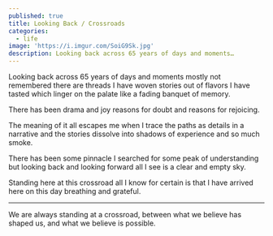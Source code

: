 ```yaml
---
published: true
title: Looking Back / Crossroads
categories:
  - life
image: 'https://i.imgur.com/SoiG9Sk.jpg'
description: Looking back across 65 years of days and moments…
---
```

Looking back across 65 years 
of days and moments
mostly not remembered
there are threads 
I have woven stories out of
flavors I have tasted
which linger on the palate 
like a fading banquet of memory.

There has been drama
and joy
reasons for doubt
and reasons for rejoicing.

The meaning of it all escapes me
when I trace the paths
as details in a narrative 
and the stories dissolve
into shadows of experience
and so much smoke.

There has been some pinnacle 
I searched for
some peak of understanding
but looking back
and looking forward
all I see
is a clear and empty sky.

Standing here at this crossroad
all I know for certain
is that I have arrived here
on this day 
breathing 
and grateful.

---

We are always standing at a crossroad,
between what we believe 
has shaped us,
and what we believe 
is possible.
